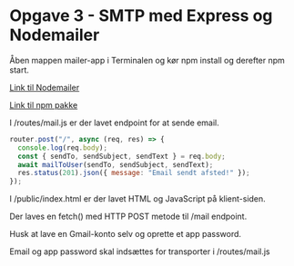 # Opgave 3 - SMTP med Express og Nodemailer

Åben mappen mailer-app i Terminalen og kør npm install og derefter npm start.

[Link til Nodemailer](https://nodemailer.com/)

[Link til npm pakke](https://www.npmjs.com/package/nodemailer) 

I /routes/mail.js er der lavet endpoint for at sende email.

```javascript
router.post("/", async (req, res) => {
  console.log(req.body);
  const { sendTo, sendSubject, sendText } = req.body;
  await mailToUser(sendTo, sendSubject, sendText);
  res.status(201).json({ message: "Email sendt afsted!" });
});
```

I /public/index.html er der lavet HTML og JavaScript på klient-siden.

Der laves en fetch() med HTTP POST metode til /mail endpoint.

Husk at lave en Gmail-konto selv og oprette et app password.

Email og app password skal indsættes for transporter i /routes/mail.js